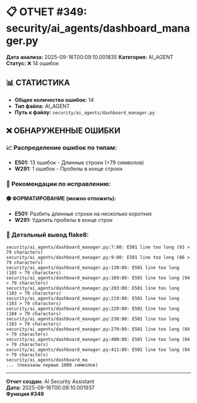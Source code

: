 # 📋 ОТЧЕТ #349: security/ai_agents/dashboard_manager.py

**Дата анализа:** 2025-09-16T00:09:10.001835
**Категория:** AI_AGENT
**Статус:** ❌ 14 ошибок

## 📊 СТАТИСТИКА

- **Общее количество ошибок:** 14
- **Тип файла:** AI_AGENT
- **Путь к файлу:** `security/ai_agents/dashboard_manager.py`

## ❌ ОБНАРУЖЕННЫЕ ОШИБКИ

### 📈 Распределение ошибок по типам:

- **E501:** 13 ошибок - Длинные строки (>79 символов)
- **W291:** 1 ошибок - Пробелы в конце строки

### 🎯 Рекомендации по исправлению:

#### 🟢 ФОРМАТИРОВАНИЕ (можно отложить):
- **E501:** Разбить длинные строки на несколько коротких
- **W291:** Удалить пробелы в конце строк

### 📝 Детальный вывод flake8:

```
security/ai_agents/dashboard_manager.py:7:80: E501 line too long (93 > 79 characters)
security/ai_agents/dashboard_manager.py:9:80: E501 line too long (86 > 79 characters)
security/ai_agents/dashboard_manager.py:130:80: E501 line too long (103 > 79 characters)
security/ai_agents/dashboard_manager.py:169:80: E501 line too long (94 > 79 characters)
security/ai_agents/dashboard_manager.py:203:80: E501 line too long (103 > 79 characters)
security/ai_agents/dashboard_manager.py:219:80: E501 line too long (103 > 79 characters)
security/ai_agents/dashboard_manager.py:228:80: E501 line too long (104 > 79 characters)
security/ai_agents/dashboard_manager.py:238:80: E501 line too long (103 > 79 characters)
security/ai_agents/dashboard_manager.py:270:80: E501 line too long (84 > 79 characters)
security/ai_agents/dashboard_manager.py:400:80: E501 line too long (84 > 79 characters)
security/ai_agents/dashboard_manager.py:411:80: E501 line too long (84 > 79 characters)
security/ai_agents/dashboard_ma
... (показаны первые 1000 символов)
```

---
**Отчет создан:** AI Security Assistant  
**Дата:** 2025-09-16T00:09:10.001937  
**Функция #349**
